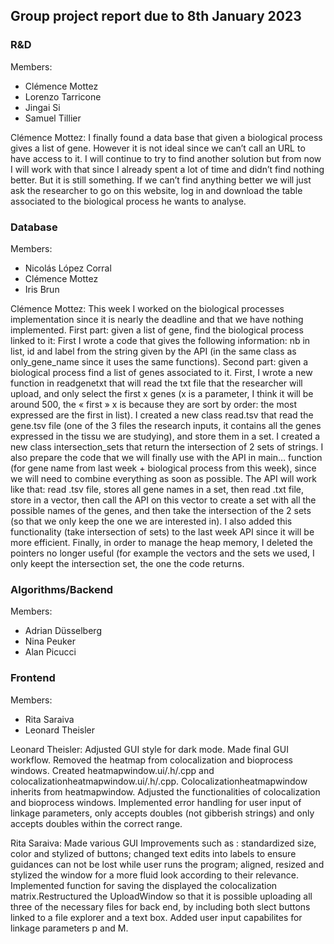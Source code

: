 ## Group project report due to 8th January 2023

### R&D
Members: 
- Clémence Mottez
- Lorenzo Tarricone 
- Jingai Si
- Samuel Tillier 

Clémence Mottez: I finally found a data base that given a biological process gives a list of gene. However it is not ideal since we can’t call an URL to have access to it. I will continue to try to find another solution but from now I will work with that since I already spent a lot of time and didn’t find nothing better. But it is still something. If we can’t find anything better we will just ask the researcher to go on this website, log in and download the table associated to the biological process he wants to analyse. 

### Database
Members:
- Nicolás López Corral
- Clémence Mottez
- Iris Brun

Clémence Mottez: This week I worked on the biological processes implementation since it is nearly the deadline and that we have nothing implemented. 
First part: given a list of gene, find the biological process linked to it: First I wrote a code that gives the following information: nb in list, id and label from the string given by the API (in the same class as only_gene_name since it uses the same functions). 
Second part: given a biological process find a list of genes associated to it. First, I wrote a new function in readgenetxt that will read the txt file that the researcher will upload, and only select the first x genes (x is a parameter, I think it will be around 500, the « first » x is because they are sort by order: the most expressed are the first in list). I created a new class read.tsv that read the gene.tsv file (one of the 3 files the research inputs, it contains all the genes expressed in the tissu we are studying), and store them in a set. I created a new class intersection_sets that return the intersection of 2 sets of strings. I also prepare the code that we will finally use with the API in main… function (for gene name from last week + biological process from this week), since we will need to combine everything as soon as possible. The API will work like that: read .tsv file, stores all gene names in a set, then read .txt file, store in a vector, then call the API on this vector to create a set with all the possible names of the genes, and then take the intersection of the 2 sets (so that we only keep the one we are interested in). I also added this functionality (take intersection of sets) to the last week API since it will be more efficient. Finally, in order to manage the heap memory, I deleted the pointers no longer useful (for example the vectors and the sets we used, I only keept the intersection set, the one the code returns.

### Algorithms/Backend 
Members:
- Adrian Düsselberg
- Nina Peuker
- Alan Picucci



### Frontend 
Members:
- Rita Saraiva
- Leonard Theisler

Leonard Theisler: Adjusted GUI style for dark mode. Made final GUI workflow. Removed the heatmap from colocalization and bioprocess windows. Created heatmapwindow.ui/.h/.cpp and colocalizationheatmapwindow.ui/.h/.cpp. Colocalizationheatmapwindow inherits from heatmapwindow. Adjusted the functionalities of colocalization and bioprocess windows. Implemented error handling for user input of linkage parameters, only accepts doubles (not gibberish strings) and only accepts doubles within the correct range.

Rita Saraiva: Made various GUI Improvements such as : standardized size, color and stylized of buttons; changed text edits into labels to ensure guidances can not be lost while user runs the program; aligned, resized and stylized the window for a more fluid look according to their relevance. Implemented function for saving the displayed the colocalization matrix.Restructured the UploadWindow so that it is possible uploading all three of the necessary files for back end, by including both slect buttons linked to a file explorer and a text box. Added user input capabilites for linkage parameters p and M.

